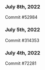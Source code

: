 ### July 8th, 2022

Commit #52984

### July 5th, 2022

Commit #314353


### July 4th, 2022

Commit #72281
